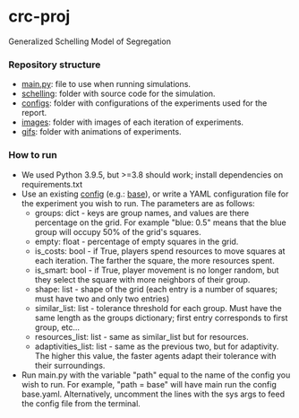 # crc-proj
Generalized Schelling Model of Segregation

### Repository structure
  - [main.py](main.py): file to use when running simulations.
  - [schelling](/schelling): folder with source code for the simulation.
  - [configs](/configs): folder with configurations of the experiments used for the report.
  - [images](/images): folder with images of each iteration of experiments.
  - [gifs](/gifs): folder with animations of experiments.
 
 ### How to run
  - We used Python 3.9.5, but >=3.8 should work; install dependencies on requirements.txt
  - Use an existing [config](/configs) (e.g.: [base](/configs/base.yaml)), or write a YAML configuration file for the experiment you wish to run. The parameters are as follows:
    - groups: dict - keys are group names, and values are there percentage on the grid. For example "blue: 0.5" means that the blue group will occupy 50% of the grid's squares.
    - empty: float - percentage of empty squares in the grid.
    - is_costs: bool - if True, players spend resources to move squares at each iteration. The farther the square, the more resources spent.
    - is_smart: bool - if True, player movement is no longer random, but they select the square with more neighbors of their group.
    - shape: list - shape of the grid (each entry is a number of squares; must have two and only two entries)
    - similar_list: list - tolerance threshold for each group. Must have the same length as the groups dictionary; first entry corresponds to first group, etc...
    - resources_list: list - same as similar_list but for resources.
    - adaptivities_list: list - same as the previous two, but for adaptivity. The higher this value, the faster agents adapt their tolerance with their surroundings.
  - Run main.py with the variable "path" equal to the name of the config you wish to run. For example, "path = base" will have main run the config base.yaml. Alternatively, uncomment the lines with the sys args to feed the config file from the terminal.
